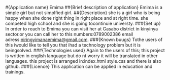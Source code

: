 #{Application name} 
Emima
##{Brief description of application}
Emima is a simple girl but not simplfied girl.
##{Description}
she is a girl who is being happy when she done right thing in right place and at right time.
she competed high school and she is going tocontinuie universty.
###{Set up}
In order to reach to Emima you can visit her at Gasabo district in kinyinya sector.or you can call her to this numbers:0789002386
email adress:niringyimanaemima@gmail.com.
###{Known buugs}
Tothe users of this iwould like to tell you that ihad a technology problem but it is beingsolved.
###{Technologies used}
Again to the users of this; this project is written in english language but do nt worry it will be translated in other languages.
this project is arranged in:index.html style.css and there is also github.
###{Licence}
This application can be applied in education and trainings.
